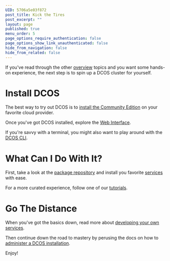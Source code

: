 ```yaml
---
UID: 5706a5e03f872
post_title: Kick the Tires
post_excerpt: ""
layout: page
published: true
menu_order: 5
page_options_require_authentication: false
page_options_show_link_unauthenticated: false
hide_from_navigation: false
hide_from_related: false
---
```

If you've read through the other [overview][1] topics and you want some hands-on experience, the next step is to spin up a DCOS cluster for yourself.

# Install DCOS

The best way to try out DCOS is to [install the Community Edition][2] on your favorite cloud provider.

Once you've got DCOS installed, explore the [Web Interface][3].

If you're savvy with a terminal, you might also want to play around with the [DCOS CLI][4].

# What Can I Do With It?

First, take a look at the [package repository][5] and install you favorite [services][6] with ease.

For a more curated experience, follow one of our [tutorials][7].

# Go The Distance

When you've got the basics down, read more about [developing your own services][8].

Then continue down the road to mastery by perusing the docs on how to [administer a DCOS installation][9].

Enjoy!

 [1]: /overview/
 [2]: /administration/installing/cloud/
 [3]: /usage/webinterface/
 [4]: /usage/cli/
 [5]: /usage/services/repo/
 [6]: /usage/services/
 [7]: /usage/tutorials/
 [8]: /usage/developing-services/
 [9]: /administration/